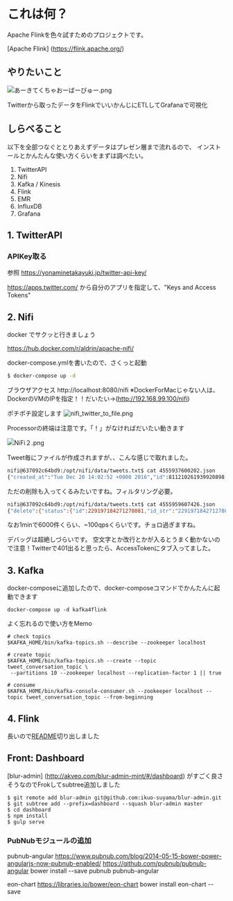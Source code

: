 # これは何？
Apache Flinkを色々試すためのプロジェクトです。

[Apache Flink] (https://flink.apache.org/)

## やりたいこと

![あーきてくちゃおーばーびゅー.png](https://qiita-image-store.s3.amazonaws.com/0/91992/1c6c7128-3dbf-0a30-b8a5-6e24b329174f.png "あーきてくちゃおーばーびゅー.png")

Twitterから取ったデータをFlinkでいいかんじにETLしてGrafanaで可視化

## しらべること

以下を全部つなぐととりあえずデータはプレゼン層まで流れるので、
インストールとかんたんな使い方くらいをまずは調べたい。

1. TwitterAPI
2. Nifi
3. Kafka / Kinesis
4. Flink
5. EMR
6. InfluxDB
7. Grafana

## 1. TwitterAPI
### APIKey取る
参照
https://yonaminetakayuki.jp/twitter-api-key/

https://apps.twitter.com/
から自分のアプリを指定して、"Keys and Access Tokens"

## 2. Nifi
docker でサクッと行きましょう

https://hub.docker.com/r/aldrin/apache-nifi/

docker-compose.ymlを書いたので、さくっと起動

```sh
$ docker-compose up -d
```

ブラウザアクセス
http://localhost:8080/nifi
※DockerForMacじゃない人は、DockerのVMのIPを指定！！だいたい→(http://192.168.99.100/nifi)

ポチポチ設定します
![nifi_twitter_to_file.png](https://qiita-image-store.s3.amazonaws.com/0/91992/8d384f3a-6012-8362-68c6-c6e876096804.png "nifi_twitter_to_file.png")

Processorの終端は注意です。「！」がなければだいたい動きます

![NiFi２.png](https://qiita-image-store.s3.amazonaws.com/0/91992/c1e9de6b-b1ed-2245-8ef7-43bd93405c1b.png "NiFi２.png")

Tweet毎にファイルが作成されますが、、こんな感じで取れました。

```sh
nifi@637092c64bd9:/opt/nifi/data/tweets.txt$ cat 4555937600202.json
{"created_at":"Tue Dec 20 14:02:52 +0000 2016","id":811210261939920898,"id_str":"811210261939920898","text":"\u306a\u3093\u304b\u61d0\u304b\u3057\u3044\u3084\u3064\u304d\u305fwwwwww","source":"\u003ca href=\"http:\/\/twitter.com\/download\/iphone\" rel=\"nofollow\"\u003eTwitter for iPhone\u003c\/a\u003e","truncated":false,"in_reply_to_status_id":null,"in_reply_to_status_id_str":null,"in_reply_to_user_id":null,"in_reply_to_user_id_str":null,"in_reply_to_screen_name":null,"user":{"id":990032060,"id_str":"990032060","name":"f u m i k a","screen_name":"yt3_fi7","location":"Tokyo","url":null,"description":"\u7389\u68ee\u3055\u3093\u25e1\u030e\u2727","protected":false,"verified":false,"followers_count":54,"friends_count":62,"listed_count":0,"favourites_count":1123,"statuses_count":23689,"created_at":"Wed Dec 05 02:38:03 +0000 2012","utc_offset":32400,"time_zone":"Tokyo","geo_enabled":false,"lang":"ja","contributors_enabled":false,"is_translator":false,"profile_background_color":"000000","profile_background_image_url":"http:\/\/abs.twimg.com\/images\/themes\/theme1\/bg.png","profile_background_image_url_https":"https:\/\/abs.twimg.com\/images\/themes\/theme1\/bg.png","profile_background_tile":false,"profile_link_color":"FFCC4D","profile_sidebar_border_color":"000000","profile_sidebar_fill_color":"000000","profile_text_color":"000000","profile_use_background_image":false,"profile_image_url":"http:\/\/pbs.twimg.com\/profile_images\/749940152986841089\/8lPOj1CA_normal.jpg","profile_image_url_https":"https:\/\/pbs.twimg.com\/profile_images\/749940152986841089\/8lPOj1CA_normal.jpg","profile_banner_url":"https:\/\/pbs.twimg.com\/profile_banners\/990032060\/1448900020","default_profile":false,"default_profile_image":false,"following":null,"follow_request_sent":null,"notifications":null},"geo":null,"coordinates":null,"place":null,"contributors":null,"is_quote_status":false,"retweet_count":0,"favorite_count":0,"entities":{"hashtags":[],"urls":[],"user_mentions":[],"symbols":[]},"favorited":false,"retweeted":false,"filter_level":"low","lang":"ja","timestamp_ms":"1482242572661"}
```

ただの削除も入ってくるみたいですね。フィルタリング必要。

```sh
nifi@637092c64bd9:/opt/nifi/data/tweets.txt$ cat 4555959607426.json
{"delete":{"status":{"id":229197184271278081,"id_str":"229197184271278081","user_id":84824529,"user_id_str":"84824529"},"timestamp_ms":"1482242573699"}}
```

なお1minで6000件くらい、~100qpsくらいです。チョロ過ぎますね。

デバッグは超絶しづらいです。
空文字とか改行とかが入るとうまく動かないので注意！Twitterで401出ると思ったら、AccessTokenにタブ入ってました。

## 3. Kafka

docker-composeに追加したので、docker-composeコマンドでかんたんに起動できます
```
docker-compose up -d kafka4flink
```

よく忘れるので使い方をMemo

```
# check topics
$KAFKA_HOME/bin/kafka-topics.sh --describe --zookeeper localhost

# create topic
$KAFKA_HOME/bin/kafka-topics.sh --create --topic tweet_conversation_topic \
 --partitions 10 --zookeeper localhost --replication-factor 1 || true

# consume
$KAFKA_HOME/bin/kafka-console-consumer.sh --zookeeper localhost --topic tweet_conversation_topic --from-beginning
```

## 4. Flink
長いので[README](flink-sample-scala/README.md)切り出しました

## Front: Dashboard
[blur-admin] (http://akveo.com/blur-admin-mint/#/dashboard) がすごく良さそうなのでFrokしてsubtree追加しました

```
$ git remote add blur-admin git@github.com:ikuo-suyama/blur-admin.git
$ git subtree add --prefix=dashboard --squash blur-admin master
$ cd dashboard
$ npm install
$ gulp serve
```

### PubNubモジュールの追加
pubnub-angular
https://www.pubnub.com/blog/2014-05-15-bower-power-angularjs-now-pubnub-enabled/
https://github.com/pubnub/pubnub-angular
bower install --save pubnub pubnub-angular

eon-chart
https://libraries.io/bower/eon-chart
bower install eon-chart --save

